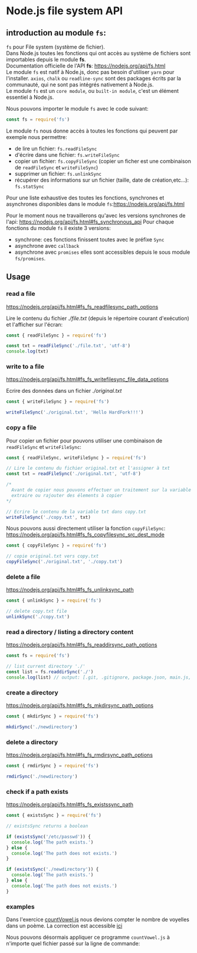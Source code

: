 # Node.js file system API

## **introduction au module `fs`**:

`fs` pour File system (système de fichier).  
Dans Node.js toutes les fonctions qui ont accès au système de fichiers sont importables depuis le module **fs**.  
Documentation officielle de l'API **fs**: https://nodejs.org/api/fs.html  
Le module `fs` est natif à Node.js, donc pas besoin d'utiliser `yarn` pour l'installer.
`axios`, `chalk` ou `readline-sync` sont des packages écrits par la communauté, qui ne sont pas intégrés nativement à Node.js.  
Le module `fs` est un `core module`, ou `built-in module`, c'est un élément essentiel à Node.js.

Nous pouvons importer le module `fs` avec le code suivant:

```js
const fs = require('fs')
```

Le module `fs` nous donne accès à toutes les fonctions qui peuvent par exemple nous permettre:

- de lire un fichier: `fs.readFileSync`
- d'écrire dans une fichier: `fs.writeFileSync`
- copier un fichier: `fs.copyFileSync` (copier un ficher est une combinaison de `readFileSync` et `writeFileSync`)
- supprimer un fichier: `fs.unlinkSync`
- récupérer des informations sur un fichier (taille, date de création,etc...): `fs.statSync`

Pour une liste exhaustive des toutes les fonctions, synchrones et asynchrones disponibles dans le module `fs`:https://nodejs.org/api/fs.html

Pour le moment nous ne travaillerons qu'avec les versions synchrones de l'api: https://nodejs.org/api/fs.html#fs_synchronous_api
Pour chaque fonctions du module `fs` il existe 3 versions:

- synchrone: ces fonctions finissent toutes avec le préfixe `Sync`
- asynchrone avec `callback`
- asynchrone avec `promises` elles sont accessibles depuis le sous module `fs/promises`.

## Usage

### read a file

https://nodejs.org/api/fs.html#fs_fs_readfilesync_path_options

Lire le contenu du fichier _./file.txt_ (depuis le répertoire courant d'exécution) et l'afficher sur l'écran:

```js
const { readFileSync } = require('fs')

const txt = readFileSync('./file.txt', 'utf-8')
console.log(txt)
```

### write to a file

https://nodejs.org/api/fs.html#fs_fs_writefilesync_file_data_options

Ecrire des données dans un fichier _./original.txt_

```js
const { writeFileSync } = require('fs')

writeFileSync('./original.txt', 'Hello HardFork!!!')
```

### copy a file

Pour copier un fichier pour pouvons utiliser une combinaison de `readFileSync` et `writeFileSync`:

```js
const { readFileSync, writeFileSync } = require('fs')

// Lire le contenu du fichier original.txt et l'assigner à txt
const txt = readFileSync('./original.txt', 'utf-8')

/*
  Avant de copier nous pouvons effectuer un traitement sur la variable txt, 
  extraire ou rajouter des élements à copier
*/

// Ecrire le contenu de la variable txt dans copy.txt
writeFileSync('./copy.txt', txt)
```

Nous pouvons aussi directement utiliser la fonction `copyFileSync`:
https://nodejs.org/api/fs.html#fs_fs_copyfilesync_src_dest_mode

```js
const { copyFileSync } = require('fs')

// copie original.txt vers copy.txt
copyFileSync('./original.txt', './copy.txt')
```

### delete a file

https://nodejs.org/api/fs.html#fs_fs_unlinksync_path

```js
const { unlinkSync } = require('fs')

// delete copy.txt file
unlinkSync('./copy.txt')
```

### read a directory / listing a directory content

https://nodejs.org/api/fs.html#fs_fs_readdirsync_path_options

```js
const fs = require('fs')

// list current directory './'
const list = fs.readdirSync('./')
console.log(list) // output: [.git, .gitignore, package.json, main.js, node_modules, yarn.lock]
```

### create a directory

https://nodejs.org/api/fs.html#fs_fs_mkdirsync_path_options

```js
const { mkdirSync } = require('fs')

mkdirSync('./newdirectory')
```

### delete a directory

https://nodejs.org/api/fs.html#fs_fs_rmdirsync_path_options

```js
const { rmdirSync } = require('fs')

rmdirSync('./newdirectory')
```

### check if a path exists

https://nodejs.org/api/fs.html#fs_fs_existssync_path

```js
const { existsSync } = require('fs')

// existsSync returns a boolean

if (existsSync('/etc/passwd')) {
  console.log('The path exists.')
} else {
  console.log('The path does not exists.')
}

if (existsSync('./newdirectory')) {
  console.log('The path exists.')
} else {
  console.log('The path does not exists.')
}
```

### examples

Dans l'exercice [countVowel.js](https://github.com/AbsoluteVirtueXI/blockchain-courses/blob/master/exercices/programming/exercices-numbers-and-strings.md#countvoweljs) nous devions compter le nombre de voyelles dans un poème.
La correction est accessible [ici](https://github.com/AbsoluteVirtueXI/blockchain-courses/blob/master/exercices/programming/corrections-numbers-and-strings.md/countVowel.js)

Nous pouvons désormais appliquer ce programme `countVowel.js` à n'importe quel fichier passé sur la ligne de commande:
